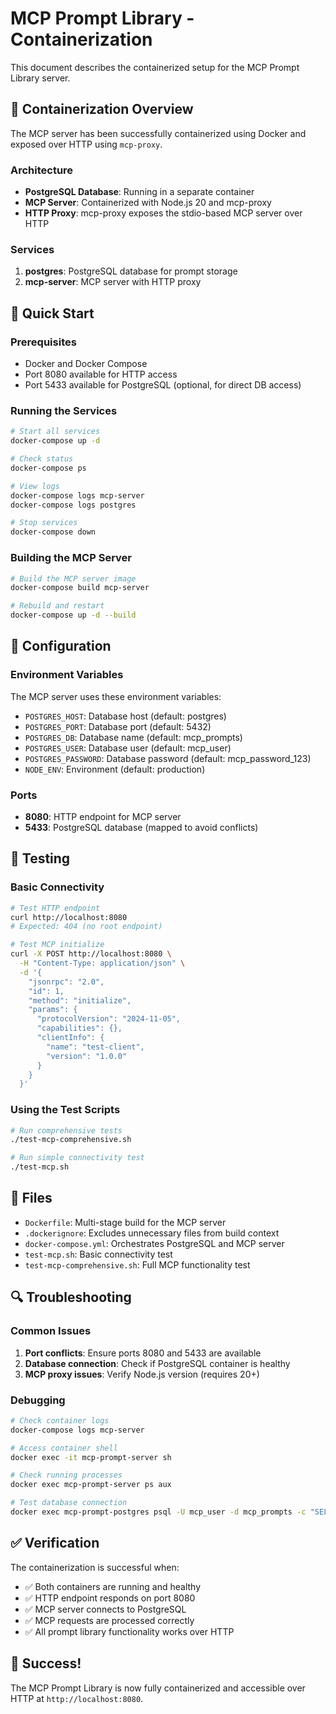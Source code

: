 # MCP Prompt Library - Containerization

This document describes the containerized setup for the MCP Prompt Library server.

## 🐳 Containerization Overview

The MCP server has been successfully containerized using Docker and exposed over HTTP using `mcp-proxy`.

### Architecture

- **PostgreSQL Database**: Running in a separate container
- **MCP Server**: Containerized with Node.js 20 and mcp-proxy
- **HTTP Proxy**: mcp-proxy exposes the stdio-based MCP server over HTTP

### Services

1. **postgres**: PostgreSQL database for prompt storage
2. **mcp-server**: MCP server with HTTP proxy

## 🚀 Quick Start

### Prerequisites

- Docker and Docker Compose
- Port 8080 available for HTTP access
- Port 5433 available for PostgreSQL (optional, for direct DB access)

### Running the Services

```bash
# Start all services
docker-compose up -d

# Check status
docker-compose ps

# View logs
docker-compose logs mcp-server
docker-compose logs postgres

# Stop services
docker-compose down
```

### Building the MCP Server

```bash
# Build the MCP server image
docker-compose build mcp-server

# Rebuild and restart
docker-compose up -d --build
```

## 🔧 Configuration

### Environment Variables

The MCP server uses these environment variables:

- `POSTGRES_HOST`: Database host (default: postgres)
- `POSTGRES_PORT`: Database port (default: 5432)
- `POSTGRES_DB`: Database name (default: mcp_prompts)
- `POSTGRES_USER`: Database user (default: mcp_user)
- `POSTGRES_PASSWORD`: Database password (default: mcp_password_123)
- `NODE_ENV`: Environment (default: production)

### Ports

- **8080**: HTTP endpoint for MCP server
- **5433**: PostgreSQL database (mapped to avoid conflicts)

## 🧪 Testing

### Basic Connectivity

```bash
# Test HTTP endpoint
curl http://localhost:8080
# Expected: 404 (no root endpoint)

# Test MCP initialize
curl -X POST http://localhost:8080 \
  -H "Content-Type: application/json" \
  -d '{
    "jsonrpc": "2.0",
    "id": 1,
    "method": "initialize",
    "params": {
      "protocolVersion": "2024-11-05",
      "capabilities": {},
      "clientInfo": {
        "name": "test-client",
        "version": "1.0.0"
      }
    }
  }'
```

### Using the Test Scripts

```bash
# Run comprehensive tests
./test-mcp-comprehensive.sh

# Run simple connectivity test
./test-mcp.sh
```

## 📁 Files

- `Dockerfile`: Multi-stage build for the MCP server
- `.dockerignore`: Excludes unnecessary files from build context
- `docker-compose.yml`: Orchestrates PostgreSQL and MCP server
- `test-mcp.sh`: Basic connectivity test
- `test-mcp-comprehensive.sh`: Full MCP functionality test

## 🔍 Troubleshooting

### Common Issues

1. **Port conflicts**: Ensure ports 8080 and 5433 are available
2. **Database connection**: Check if PostgreSQL container is healthy
3. **MCP proxy issues**: Verify Node.js version (requires 20+)

### Debugging

```bash
# Check container logs
docker-compose logs mcp-server

# Access container shell
docker exec -it mcp-prompt-server sh

# Check running processes
docker exec mcp-prompt-server ps aux

# Test database connection
docker exec mcp-prompt-postgres psql -U mcp_user -d mcp_prompts -c "SELECT 1;"
```

## ✅ Verification

The containerization is successful when:

- ✅ Both containers are running and healthy
- ✅ HTTP endpoint responds on port 8080
- ✅ MCP server connects to PostgreSQL
- ✅ MCP requests are processed correctly
- ✅ All prompt library functionality works over HTTP

## 🎉 Success!

The MCP Prompt Library is now fully containerized and accessible over HTTP at `http://localhost:8080`. 